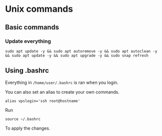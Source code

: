 # Unix commands

## Basic commands

### Update everything
```
sudo apt update -y && sudo apt autoremove -y && sudo apt autoclean -y && sudo apt update -y && sudo apt upgrade -y && sudo snap refresh
```

## Using .bashrc
Everything in `/home/user/.bashrc` is ran when you login.

You can also set an alias to create your own commands.
```
alias vpslogin='ssh root@hostname'
```

Run
```
source ~/.bashrc
```
To apply the changes.

